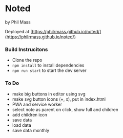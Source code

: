 # Noted
by Phil Mass

Deployed at [https://philrmass.github.io/noted/](https://philrmass.github.io/noted/)

### Build Instrucitons
- Clone the repo
- `npm install` to install dependencies
- `npm run start` to start the dev server

### To Do
- make big buttons in editor using svg
- make svg button icons (+, x), put in index.html
- PWA and service worker
- select note as parent on click, show full and children
- add children icon
- save data
- load data
- save data monthly
